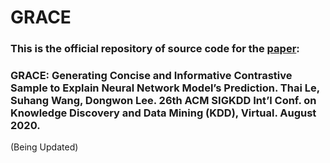 # GRACE

### This is the official repository of source code for the [paper](http://pike.psu.edu/publications/kdd20-grace.pdf):

### GRACE: Generating Concise and Informative Contrastive Sample to Explain Neural Network Model’s Prediction. Thai Le, Suhang Wang, Dongwon Lee. 26th ACM SIGKDD Int’l Conf. on Knowledge Discovery and Data Mining (KDD), Virtual. August 2020.
(Being Updated)
